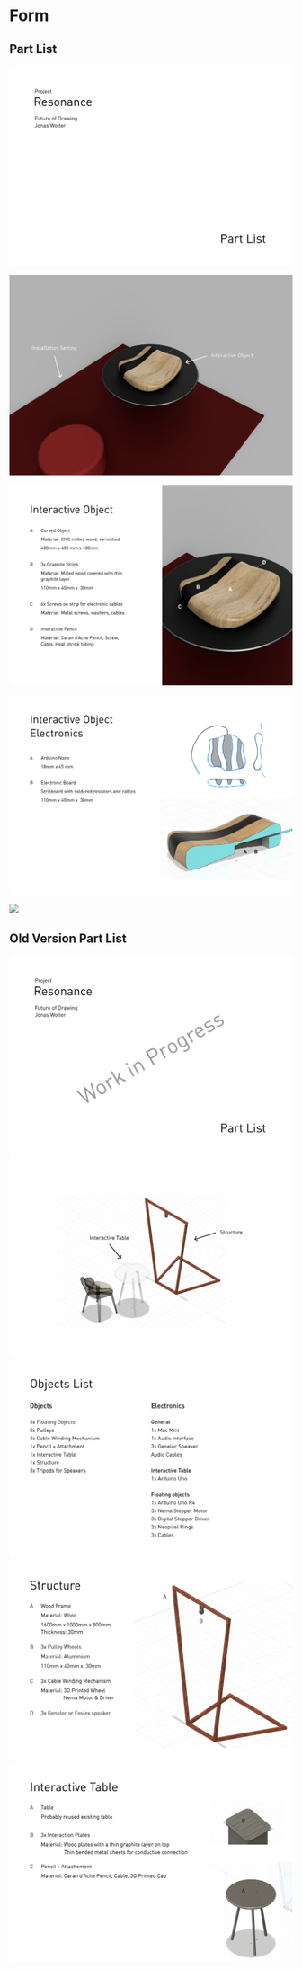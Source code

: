# Form



## Part List

![](_media/part-list-0.png)

![](_media/part-list-1.png)

![](_media/part-list-2.png)

![](_media/part-list-3.png)

![](/Users/jonas/Documents/01_PROGRAMMING_PROJECTS/FUTURE_OF_DRAWING/head-md-future-of-drawing/form/_media/part-list-4.png)





## Old Version Part List

![Alt text](_media/part-list-old-1.png)  
![Alt text](_media/part-list-old-2.png)  
![Alt text](_media/part-list-old-3.png)  
![Alt text](_media/part-list-old-4.png)  
![Alt text](_media/part-list-old-5.png)